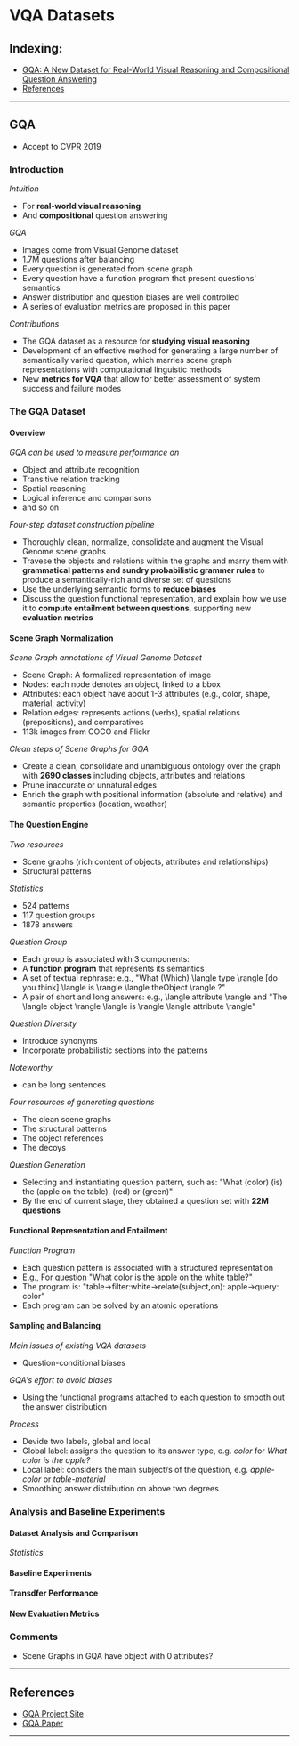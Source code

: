 # VQA Datasets

## Indexing:
- [GQA: A New Dataset for Real-World Visual Reasoning and Compositional Question Answering](#GQA)
- [References](References)
---
## GQA
- Accept to CVPR 2019

### Introduction
*Intuition*
- For **real-world visual reasoning**
- And **compositional** question answering

*GQA*
- Images come from Visual Genome dataset
- 1.7M questions after balancing
- Every question is generated from scene graph
- Every question have a function program that present questions' semantics
- Answer distribution and question biases are well controlled
- A series of evaluation metrics are proposed in this paper

*Contributions*
- The GQA dataset as a resource for **studying visual reasoning**
- Development of an effective method for generating a large number of semantically varied question, which marries scene graph representations with computational linguistic methods
- New **metrics for VQA** that allow for better assessment of system success and failure modes


### The GQA Dataset
#### Overview
*GQA can be used to measure performance on*
- Object and attribute recognition
- Transitive relation tracking
- Spatial reasoning
- Logical inference and comparisons
- and so on

*Four-step dataset construction pipeline*
- Thoroughly clean, normalize, consolidate and augment the Visual Genome scene graphs
- Travese the objects and relations within the graphs and marry them with **grammatical patterns and sundry probabilistic grammer rules** to produce a semantically-rich and diverse set of questions
- Use the underlying semantic forms to **reduce biases**
- Discuss the question functional representation, and explain how we use it to **compute entailment between questions**, supporting new **evaluation metrics**

#### Scene Graph Normalization
*Scene Graph annotations of Visual Genome Dataset*
- Scene Graph: A formalized representation of image
- Nodes: each node denotes an object, linked to a bbox 
- Attributes: each object have about 1-3 attributes (e.g., color, shape, material, activity)
- Relation edges: represents actions (verbs), spatial relations (prepositions), and comparatives
- 113k images from COCO and Flickr

*Clean steps of Scene Graphs for GQA*
- Create a clean, consolidate and unambiguous ontology over the graph with **2690 classes** including objects, attributes and relations
- Prune inaccurate or unnatural edges
- Enrich the graph with positional information (absolute and relative) and semantic properties (location, weather)

#### The Question Engine
*Two resources*
- Scene graphs (rich content of objects, attributes and relationships)
- Structural patterns

*Statistics*
- 524 patterns
- 117 question groups
- 1878 answers 

*Question Group*
- Each group is associated with 3 components:
- A **function program** that represents its semantics
- A set of textual rephrase: e.g., "What (Which) \langle type \rangle [do you think] \langle is \rangle \langle theObject \rangle ?"
- A pair of short and long answers: e.g., \langle attribute \rangle and "The \langle object \rangle \langle is \rangle \langle attribute \rangle"
 
*Question Diversity*
- Introduce synonyms
- Incorporate probabilistic sections into the patterns

*Noteworthy*
- <theObject> can be long sentences
  
*Four resources of generating questions*
- The clean scene graphs
- The structural patterns
- The object references
- The decoys

*Question Generation*
- Selecting and instantiating question pattern, such as: "What (color) (is) the (apple on the table), (red) or (green)"
- By the end of current stage, they obtained a question set with **22M questions**

#### Functional Representation and Entailment
*Function Program*
- Each question pattern is associated with a structured representation 
- E.g., For question "What color is the apple on the white table?"
- The program is: "table->filter:white->relate(subject,on): apple->query: color"
- Each program can be solved by an atomic operations

#### Sampling and Balancing
*Main issues of existing VQA datasets*
- Question-conditional biases

*GQA's effort to avoid biases*
- Using the functional programs attached to each question to smooth out the answer distribution

*Process*
- Devide two labels, global and local
- Global label: assigns the question to its answer type, e.g. *color* for *What color is the apple?*
- Local label: considers the main subject/s of the question, e.g. *apple-color* or *table-material*
- Smoothing answer distribution on above two degrees



### Analysis and Baseline Experiments
#### Dataset Analysis and Comparison
*Statistics*

#### Baseline Experiments


#### Transdfer Performance


#### New Evaluation Metrics


### Comments
- Scene Graphs in GQA have object with 0 attributes?

---
## References
- [GQA Project Site](https://cs.stanford.edu/people/dorarad/gqa/)
- [GQA Paper](https://arxiv.org/pdf/1902.09506.pdf)
---
